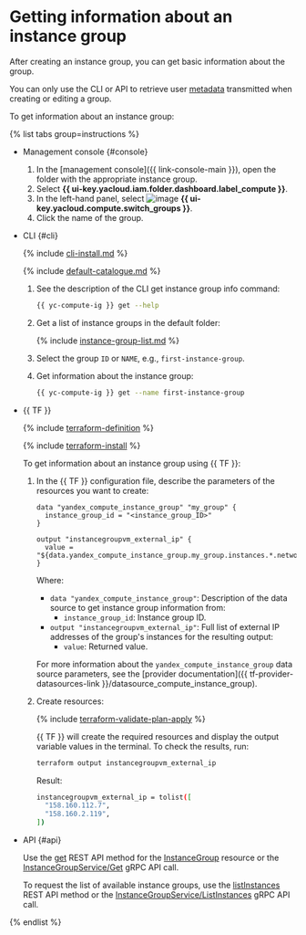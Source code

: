 # Getting information about an instance group

After creating an instance group, you can get basic information about the group.

You can only use the CLI or API to retrieve user [metadata](../../concepts/vm-metadata.md) transmitted when creating or editing a group.

To get information about an instance group:

{% list tabs group=instructions %}

- Management console {#console}

   1. In the [management console]({{ link-console-main }}), open the folder with the appropriate instance group.
   1. Select **{{ ui-key.yacloud.iam.folder.dashboard.label_compute }}**.
   1. In the left-hand panel, select ![image](../../../_assets/console-icons/layers-3-diagonal.svg) **{{ ui-key.yacloud.compute.switch_groups }}**.
   1. Click the name of the group.

- CLI {#cli}

   {% include [cli-install.md](../../../_includes/cli-install.md) %}

   {% include [default-catalogue.md](../../../_includes/default-catalogue.md) %}

   1. See the description of the CLI get instance group info command:

      ```bash
      {{ yc-compute-ig }} get --help
      ```

   1. Get a list of instance groups in the default folder:

      {% include [instance-group-list.md](../../../_includes/instance-groups/instance-group-list.md) %}

   1. Select the group `ID` or `NAME`, e.g., `first-instance-group`.
   1. Get information about the instance group:

      ```bash
      {{ yc-compute-ig }} get --name first-instance-group
      ```

- {{ TF }}

   {% include [terraform-definition](../../../_tutorials/_tutorials_includes/terraform-definition.md) %}

   {% include [terraform-install](../../../_includes/terraform-install.md) %}

   To get information about an instance group using {{ TF }}:

   1. In the {{ TF }} configuration file, describe the parameters of the resources you want to create:

      ```
      data "yandex_compute_instance_group" "my_group" {
        instance_group_id = "<instance_group_ID>"
      }

      output "instancegroupvm_external_ip" {
        value = "${data.yandex_compute_instance_group.my_group.instances.*.network_interface.0.nat_ip_address}"
      }
      ```

      Where:

      * `data "yandex_compute_instance_group"`: Description of the data source to get instance group information from:
         * `instance_group_id`: Instance group ID.
      * `output "instancegroupvm_external_ip"`: Full list of external IP addresses of the group's instances for the resulting output:
         * `value`: Returned value.

      For more information about the `yandex_compute_instance_group` data source parameters, see the [provider documentation]({{ tf-provider-datasources-link }}/datasource_compute_instance_group).

   1. Create resources:

      {% include [terraform-validate-plan-apply](../../../_tutorials/_tutorials_includes/terraform-validate-plan-apply.md) %}

      {{ TF }} will create the required resources and display the output variable values in the terminal. To check the results, run:

      ```bash
      terraform output instancegroupvm_external_ip
      ```

      Result:

      ```bash
      instancegroupvm_external_ip = tolist([
        "158.160.112.7",
        "158.160.2.119",
      ])
      ```

- API {#api}

   Use the [get](../../api-ref/InstanceGroup/get.md) REST API method for the [InstanceGroup](../../api-ref/InstanceGroup/index.md) resource or the [InstanceGroupService/Get](../../api-ref/grpc/instance_group_service.md#Get) gRPC API call.

   To request the list of available instance groups, use the [listInstances](../../api-ref/InstanceGroup/listInstances.md) REST API method or the [InstanceGroupService/ListInstances](../../api-ref/grpc/instance_group_service.md#ListInstances) gRPC API call.


{% endlist %}
